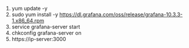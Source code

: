 1. yum update -y <br>
2. sudo yum install -y https://dl.grafana.com/oss/release/grafana-10.3.3-1.x86_64.rpm <br>
3. service grafana-server start <br>
4. chkconfig grafana-server on <br>
5. https://ip-server:3000 <br>
